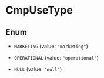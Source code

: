 

# CmpUseType

## Enum


* `MARKETING` (value: `"marketing"`)

* `OPERATIONAL` (value: `"operational"`)

* `NULL` (value: `"null"`)



